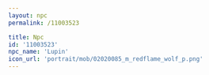 ```yaml
---
layout: npc
permalink: /11003523

title: Npc
id: '11003523'
npc_name: 'Lupin'
icon_url: 'portrait/mob/02020085_m_redflame_wolf_p.png'
---
```

